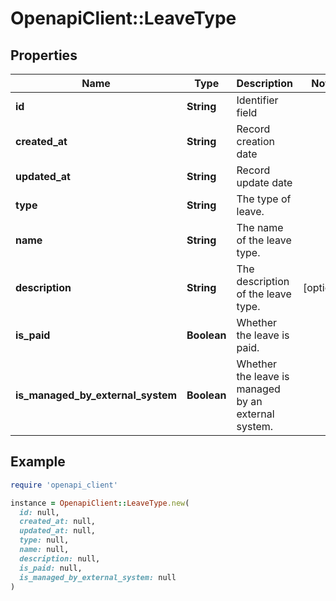 # OpenapiClient::LeaveType

## Properties

| Name | Type | Description | Notes |
| ---- | ---- | ----------- | ----- |
| **id** | **String** | Identifier field |  |
| **created_at** | **String** | Record creation date |  |
| **updated_at** | **String** | Record update date |  |
| **type** | **String** | The type of leave. |  |
| **name** | **String** | The name of the leave type. |  |
| **description** | **String** | The description of the leave type. | [optional] |
| **is_paid** | **Boolean** | Whether the leave is paid. |  |
| **is_managed_by_external_system** | **Boolean** | Whether the leave is managed by an external system. |  |

## Example

```ruby
require 'openapi_client'

instance = OpenapiClient::LeaveType.new(
  id: null,
  created_at: null,
  updated_at: null,
  type: null,
  name: null,
  description: null,
  is_paid: null,
  is_managed_by_external_system: null
)
```

